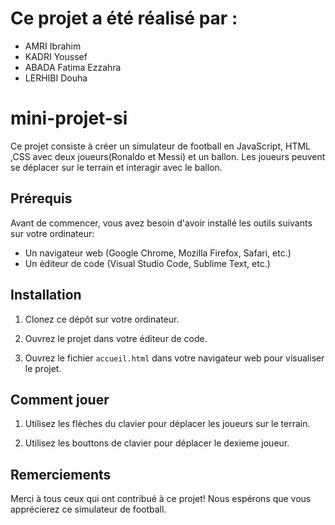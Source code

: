 # Ce projet a été réalisé par : 
- AMRI Ibrahim
- KADRI Youssef
- ABADA Fatima Ezzahra
- LERHIBI Douha

# mini-projet-si

Ce projet consiste à créer un simulateur de football en JavaScript, HTML ,CSS avec deux joueurs(Ronaldo et Messi) et un ballon. Les joueurs peuvent se déplacer sur le terrain et interagir avec le ballon.

## Prérequis 

Avant de commencer, vous avez besoin d'avoir installé les outils suivants sur votre ordinateur:

- Un navigateur web (Google Chrome, Mozilla Firefox, Safari, etc.)
- Un éditeur de code (Visual Studio Code, Sublime Text, etc.)

## Installation

1. Clonez ce dépôt sur votre ordinateur.

2. Ouvrez le projet dans votre éditeur de code.

3. Ouvrez le fichier `accueil.html` dans votre navigateur web pour visualiser le projet.

## Comment jouer

1. Utilisez les flèches du clavier pour déplacer les joueurs sur le terrain.

2. Utilisez les bouttons de clavier pour déplacer le dexieme joueur.

## Remerciements

Merci à tous ceux qui ont contribué à ce projet! Nous espérons que vous apprécierez ce simulateur de football.



